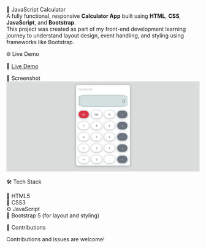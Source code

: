  🧮 JavaScript Calculator<br>
A fully functional, responsive **Calculator App** built using **HTML**, **CSS**, **JavaScript**, and **Bootstrap**.<br> This project was created as part of my front-end development learning journey to understand layout design, event handling, and styling using frameworks like Bootstrap.<br>

 🌐 Live Demo

🔗 [Live Demo](https://shawkath73.github.io/Javascript-Calculator/)

 📸 Screenshot
![image alt](https://github.com/shawkath73/Javascript-Calculator/blob/master/Screenshot_17-6-2025_1871_127.0.0.1.jpeg?raw=true)

 🛠️ Tech Stack<br>
 
🧱 HTML5<br>
🎨 CSS3<br>
⚙️ JavaScript<br>
💠 Bootstrap 5 (for layout and styling)<br>

 🤝 Contributions<br>
 
   Contributions and issues are welcome!
